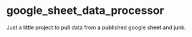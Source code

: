 # google_sheet_data_processor
Just a little project to pull data from a published google sheet and junk.
